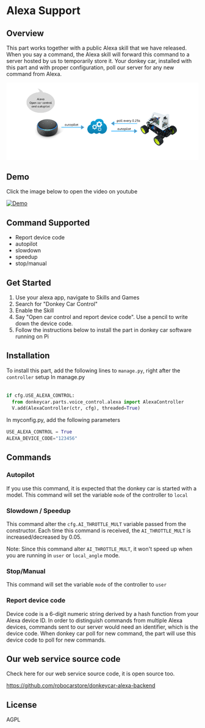 # Alexa Support
## Overview
This part works together with a public Alexa skill that we have released. When you say a command, the Alexa skill will forward this command to a server hosted by us to temporarily store it. Your donkey car, installed with this part and with proper configuration, poll our server for any new command from Alexa.

![alt text](alexa_overview.png "Title")


## Demo
Click the image below to open the video on youtube

[![Demo](https://img.youtube.com/vi/Q3kYmy0yjmc/0.jpg)](https://www.youtube.com/watch?v=Q3kYmy0yjmc)

## Command Supported
- Report device code
- autopilot
- slowdown
- speedup
- stop/manual

## Get Started
1. Use your alexa app, navigate to Skills and Games
2. Search for "Donkey Car Control"
3. Enable the Skill
4. Say "Open car control and report device code". Use a pencil to write down the device code.
5. Follow the instructions below to install the part in donkey car software running on Pi


## Installation
To install this part, add the following lines to `manage.py`, right after the `controller` setup
In manage.py
```python

if cfg.USE_ALEXA_CONTROL:
  from donkeycar.parts.voice_control.alexa import AlexaController
  V.add(AlexaController(ctr, cfg), threaded=True)
```

In myconfig.py, add the following parameters
```python
USE_ALEXA_CONTROL = True
ALEXA_DEVICE_CODE="123456"
```

## Commands
### Autopilot
If you use this command, it is expected that the donkey car is started with a model. This command will set the variable `mode` of the controller to `local`

### Slowdown / Speedup

This command alter the `cfg.AI_THROTTLE_MULT` variable passed from the constructor. Each time this command is received, the `AI_THROTTLE_MULT` is increased/decreased by 0.05.

Note: Since this command alter `AI_THROTTLE_MULT`, it won't speed up when you are running in `user` or `local_angle` mode.

### Stop/Manual
This command will set the variable `mode` of the controller to `user`

### Report device code
Device code is a 6-digit numeric string derived by a hash function from your Alexa device ID. In order to distinguish commands from multiple Alexa devices, commands sent to our server would need an identifier, which is the device code. When donkey car poll for new command, the part will use this device code to poll for new commands.

## Our web service source code
Check here for our web service source code, it is open source too.

https://github.com/robocarstore/donkeycar-alexa-backend

## License
AGPL